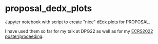 # proposal_dedx_plots
Jupyter notebook with script to create "nice" dEdx plots for PROPOSAL.

I have used them so far for my talk at DPG22 as well as for my [ECRS2022 poster/proceeding](https://github.com/Jean1995/ecrs_2022_poster/blob/main/poster_print.pdf).
